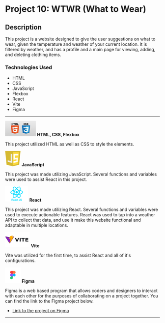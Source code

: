 # Project 10: WTWR (What to Wear)

## Description

This project is a website designed to give the user suggestions on what to wear, given the temperature and weather of your current location. It is filtered by weather, and has a profile and a main page for viewing, adding, and deleting clothing items.

### Technologies Used

* HTML
* CSS
* JavaScript
* Flexbox
* React
* Vite
* Figma

---

<img src="./src/assets/ReadMe pics/htmlandcss.png" alt="Picture of HTML and CSS logos" width="100" height="50"> **HTML, CSS, Flexbox**

This project utilized HTML as well as CSS to style the elements.

<img src="./src/assets/ReadMe pics/java.png" alt="Picture of JavaScript logo" width="50" height="50"> **JavaScript**

This project was made utilizing JavaScript. Several functions and variables were used to assist React in this project.

<img src="./src/assets/ReadMe pics/react.png" alt="Picture of React logo" width="75" height="50"> **React**

This project was made utilizing React. Several functions and variables were used to execute actionable features. React was used to tap into a weather API to collect that data, and use it make this website functional and adaptable in multiple locations.

<img src="./src/assets/ReadMe pics/vite.png" alt="Picture of Vite logo" width="80" height="50"> **Vite**

Vite was utilized for the first time, to assist React and all of it's configurations.
  
<img src="./src/assets/ReadMe pics/figma.png" alt="Picture of Figma logo" width="50" height="50"> **Figma**

Figma is a web based program that allows coders and designers to interact with each other for the purposes of collaborating on a project together. You can find the link to the Figma project below.

* [Link to the project on Figma](https://www.figma.com/design/F03bTb81Pw8IDPj5Y9rc5i/Sprint-10-%7C-WTWR?node-id=568-335&t=UkccxArLx7BOoeJH-0)

---


